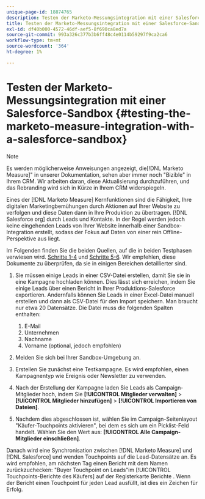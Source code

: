 ```yaml
---
unique-page-id: 18874765
description: Testen der Marketo-Messungsintegration mit einer Salesforce-Sandbox - [!DNL Marketo Measure] - Produktdokumentation
title: Testen der Marketo-Messungsintegration mit einer Salesforce-Sandbox
exl-id: df40b000-4572-46df-aef5-8f690ca8ed7a
source-git-commit: 993a326c377b3b6ff48c4e0114b59297f9ca2ca6
workflow-type: tm+mt
source-wordcount: '364'
ht-degree: 1%

---
```


# Testen der Marketo-Messungsintegration mit einer Salesforce-Sandbox {#testing-the-marketo-measure-integration-with-a-salesforce-sandbox}

>[!NOTE]
>
>Es werden möglicherweise Anweisungen angezeigt, die[!DNL Marketo Measure]&quot; in unserer Dokumentation, sehen aber immer noch &quot;Bizible&quot; in Ihrem CRM. Wir arbeiten daran, diese Aktualisierung durchzuführen, und das Rebranding wird sich in Kürze in Ihrem CRM widerspiegeln.

Eines der [!DNL Marketo Measure] Kernfunktionen sind die Fähigkeit, Ihre digitalen Marketingbemühungen durch Aktionen auf Ihrer Website zu verfolgen und diese Daten dann in Ihre Produktion zu übertragen. [!DNL Salesforce org] durch Leads und Kontakte. In der Regel werden jedoch keine eingehenden Leads von Ihrer Website innerhalb einer Sandbox-Integration erstellt, sodass der Fokus auf Daten von einer rein Offline-Perspektive aus liegt.

Im Folgenden finden Sie die beiden Quellen, auf die in beiden Testphasen verwiesen wird. [Schritte 1-4](https://help.salesforce.com/apex/HTViewHelpDoc?id=lead_import_wizard.htm&amp;language=en_US) und [Schritte 5-6](/help/channel-tracking-and-setup/offline-channels/syncing-offline-campaigns.md). Wir empfehlen, diese Dokumente zu überprüfen, da sie in einigen Bereichen detaillierter sind.

1. Sie müssen einige Leads in einer CSV-Datei erstellen, damit Sie sie in eine Kampagne hochladen können. Dies lässt sich erreichen, indem Sie einige Leads über einen Bericht in Ihrer Produktions-Salesforce exportieren. Andernfalls können Sie Leads in einer Excel-Datei manuell erstellen und dann als CSV-Datei für den Import speichern. Man braucht nur etwa 20 Datensätze. Die Datei muss die folgenden Spalten enthalten:

   1. E-Mail
   1. Unternehmen
   1. Nachname
   1. Vorname (optional, jedoch empfohlen)

1. Melden Sie sich bei Ihrer Sandbox-Umgebung an.
1. Erstellen Sie zunächst eine Testkampagne. Es wird empfohlen, einen Kampagnentyp wie Ereignis oder Newsletter zu verwenden.
1. Nach der Erstellung der Kampagne laden Sie Leads als Campaign-Mitglieder hoch, indem Sie **[!UICONTROL Mitglieder verwalten]** > **[!UICONTROL Mitglieder hinzufügen]** > **[!UICONTROL Importieren von Dateien]**.
1. Nachdem dies abgeschlossen ist, wählen Sie im Campaign-Seitenlayout &quot;Käufer-Touchpoints aktivieren&quot;, bei dem es sich um ein Picklist-Feld handelt. Wählen Sie den Wert aus: **[!UICONTROL Alle Campaign-Mitglieder einschließen]**.

Danach wird eine Synchronisation zwischen [!DNL Marketo Measure] und [!DNL Salesforce] und wenden Touchpoints auf die Lead-Datensätze an. Es wird empfohlen, am nächsten Tag einen Bericht mit dem Namen zurückzuchecken: &quot;Buyer Touchpoint on Leads&quot;im [!UICONTROL Touchpoints-Berichte des Käufers] auf der Registerkarte Berichte . Wenn der Bericht einen Touchpoint für jeden Lead ausfüllt, ist dies ein Zeichen für Erfolg.
